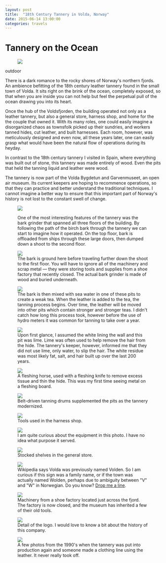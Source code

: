 ```yaml
---
layout: post
title:  "18th Century Tannery in Volda, Norway"
date: 2015-06-14 13:00:00
categories: travels
---
```


# Tannery on the Ocean

<figure>
  <img src="http://fehuleather.s3.amazonaws.com/floraonfauna/volda-tannery-15.jpg">
  <figcaption>
  </figcaption>
</figure> outdoor 

There is a dark romance to the rocky shores of Norway's northern fjords. An ambience befitting of the 18th century leather tannery  found in the small town of Volda.  It sits right on the brink of the ocean, completely exposed, so that when you are inside you can not help but feel the perpetual pull of the ocean drawing you into its heart.

Once the hub of the Voldsfjorden, the building operated not only as a leather tannery, but also a general store, harness shop, and home for the the couple that owned it. With its many roles, one could easily imagine a disorganized chaos as townsfolk picked up their sundries, and workers tanned hides, cut leather, and built harnesses. Each room, however, was meticulously designed and even now, all these years later, one can easily grasp what would have been the natural flow of operations during its heyday.

In contrast to the 18th century tannery I visited in Spain, where everything was built out of stone, this tannery was made entirely of wood. Even the pits that held the tanning liquid and leather were wood.

The tannery is now part of the Volda Bygdetun and Garvenmuseet, an open air museum. Its current keepers are hoping to recommence operations, so that they can practice and better understand the traditional techniques. I cannot imagine a better way to ensure that this important part of Norway's history is not lost to the constant swell of change.

<figure>
  <img src="http://fehuleather.s3.amazonaws.com/floraonfauna/volda-tannery-13.jpg">
  <figcaption>

One of the most interesting features of the tannery was the bark grinder that spanned all three floors of the building. By following the path of the birch bark through the tannery we can start to imagine how it operated. On the top floor, bark is offloaded from ships through these large doors, then dumped down a shoot to the second floor.
</figcaption>
</figure>

<figure>
  <img src="http://fehuleather.s3.amazonaws.com/floraonfauna/volda-tannery-10.jpg">
  <figcaption>
The bark is ground here before traveling further down the shoot to the first floor. You will have to ignore all of the machinery and scrap metal — they were storing tools and supplies from a shoe factory that recently closed. The actual bark grinder is made of wood and buried underneath.
  </figcaption>
</figure>

<figure>
  <img src="http://fehuleather.s3.amazonaws.com/floraonfauna/volda-tannery.jpg">
  <figcaption>The bark is then mixed with sea water in one of these pits to create a weak tea. When the leather is added to the tea, the tanning process begins. Over time, the leather will be moved into other pits which contain stronger and stronger teas. I didn't catch how long this process took, however before the use of hydro meters it was common for tanning to take over a year.
</figcaption>
</figure>


<figure>
  <img src="http://fehuleather.s3.amazonaws.com/floraonfauna/volda-tannery-3.jpg">
  <figcaption>Upon first glance, I assumed the white lining the wall and this pit was lime. Lime was often used to help remove the hair from the hide. The tannery's keeper, however, informed me that they did not use lime, only water, to slip the hair. The white residue was most likely fat, salt, and hair built up over the last 200 years. </figcaption>
</figure>



<figure>
  <img src="http://fehuleather.s3.amazonaws.com/floraonfauna/volda-tannery-4.jpg">
  <figcaption>A fleshing horse, used with a fleshing knife to remove excess tissue and thin the hide. This was my first time seeing metal on a fleshing board.</figcaption>
</figure>

<figure>
  <img src="http://fehuleather.s3.amazonaws.com/floraonfauna/volda-tannery-2.jpg">
  <figcaption>Belt-driven tanning drums supplemented the pits as the tannery modernized.
</figcaption>
</figure>

<figure>
  <img src="http://fehuleather.s3.amazonaws.com/floraonfauna/volda-tannery-6.jpg">
  <figcaption>Tools used in the harness shop.</figcaption>
</figure>

<figure>
  <img src="http://fehuleather.s3.amazonaws.com/floraonfauna/volda-tannery-7.jpg">
  <figcaption>I am quite curious about the equipment in this photo. I have no idea what purpose it served.</figcaption>
</figure>

<figure>
  <img src="http://fehuleather.s3.amazonaws.com/floraonfauna/volda-tannery-8.jpg">
  <figcaption>Stocked shelves in the general store.</figcaption>
</figure>

<figure>
  <img src="http://fehuleather.s3.amazonaws.com/floraonfauna/volda-tannery-9.jpg">
  <figcaption>Wikipedia says Volda was previously named Volden. So I am curious if this sign was a family name, or if the town was actually named Wolden, perhaps due to ambiguity between "V" and "W" in Norwegian. Do you know? <a href="http://twitter.com/fehuleather">Drop me a line</a>.
</figcaption>
</figure>

<figure>
  <img src="http://fehuleather.s3.amazonaws.com/floraonfauna/volda-tannery-12.jpg">
  <figcaption>Machinery from a shoe factory located just across the fjord. The factory is now closed, and the museum has inherited a few of their old tools.
</figcaption>
</figure>

<figure>
  <img src="http://fehuleather.s3.amazonaws.com/floraonfauna/volda-tannery-11.jpg">
  <figcaption>Detail of the logo. I would love to know a bit about the history of this company.
</figcaption>
</figure>

<figure>
  <img src="http://fehuleather.s3.amazonaws.com/floraonfauna/volda-tannery-14.jpg">
  <figcaption>A few photos from the 1990's when the tannery was put into production again and someone made a clothing line using the leather. It never really took off.</figcaption>
</figure>
